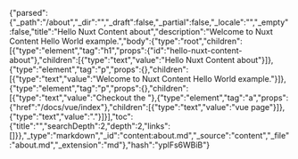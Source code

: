 {"parsed":{"_path":"/about","_dir":"","_draft":false,"_partial":false,"_locale":"","_empty":false,"title":"Hello Nuxt Content about","description":"Welcome to Nuxt Content Hello World example.","body":{"type":"root","children":[{"type":"element","tag":"h1","props":{"id":"hello-nuxt-content-about"},"children":[{"type":"text","value":"Hello Nuxt Content about"}]},{"type":"element","tag":"p","props":{},"children":[{"type":"text","value":"Welcome to Nuxt Content Hello World example."}]},{"type":"element","tag":"p","props":{},"children":[{"type":"text","value":"Checkout the "},{"type":"element","tag":"a","props":{"href":"/docs/vue/index"},"children":[{"type":"text","value":"vue page"}]},{"type":"text","value":"."}]}],"toc":{"title":"","searchDepth":2,"depth":2,"links":[]}},"_type":"markdown","_id":"content:about.md","_source":"content","_file":"about.md","_extension":"md"},"hash":"yplFs6WBiB"}